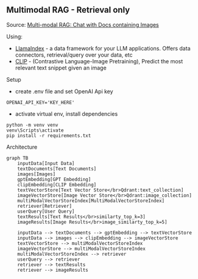 ## Multimodal RAG - Retrieval only

Source: [Multi-modal RAG: Chat with Docs containing Images](https://www.youtube.com/watch?v=Rg35oYuus-w)

Using: 
- [LlamaIndex](https://github.com/run-llama/llama_index) - a data framework for your LLM applications. Offers data connectors, retrieval/query over your data, etc
- [CLIP](https://github.com/openai/CLIP) - (Contrastive Language-Image Pretraining), Predict the most relevant text snippet given an image

Setup

- create .env file and set OpenAI Api key
```
OPENAI_API_KEY='KEY_HERE'
```

- activate virtual env, install dependencies
```
python -m venv venv
venv\Scripts\activate
pip install -r requirements.txt
```

Architecture
```mermaid
graph TB
    inputData[Input Data]
    textDocuments[Text Documents]
    images[Images]
    gptEmbedding[GPT Embedding]
    clipEmbedding[CLIP Embedding]
    textVectorStore[Text Vector Store</br>Qdrant:text_collection]
    imageVectorStore[Image Vector Store</br>Qdrant:image_collection]
    multiModalVectorStoreIndex[MultiModalVectorStoreIndex]
    retriever[Retriever]
    userQuery[User Query]
    textResults[Text Results</br>similarty_top_k=3]
    imageResults[Image Results</br>image_similarty_top_k=5]    

    inputData --> textDocuments --> gptEmbedding --> textVectorStore
    inputData --> images --> clipEmbedding --> imageVectorStore
    textVectorStore --> multiModalVectorStoreIndex
    imageVectorStore --> multiModalVectorStoreIndex
    multiModalVectorStoreIndex --> retriever
    userQuery --> retriever
    retriever --> textResults
    retriever --> imageResults


```